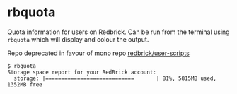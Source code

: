 # rbquota
Quota information for users on Redbrick. Can be run from the terminal using `rbquota` which will display and colour the output.


Repo deprecated in favour of mono repo [redbrick/user-scripts](https://github.com/redbrick/user-scripts)

```
$ rbquota
Storage space report for your RedBrick account:
  storage: |============================       | 81%, 5815MB used, 1352MB free
```
